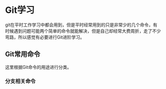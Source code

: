 # Git学习

git在平时工作学习中都会用到，但是平时经常用到的只是非常少的几个命令，有时候遇到问题可能两个简单的命令就能解决，但是自己却经常大费周折，走了不少弯路，所以感觉有必要进行Git进阶学习。

## Git常用命令

这里根据Git命令的用途进行分类。

### 分支相关命令



